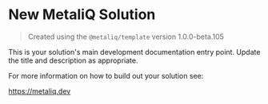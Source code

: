 # New MetaliQ Solution

> Created using the `@metaliq/template` version 1.0.0-beta.105

This is your solution's main development documentation entry point. Update the title and description as appropriate.

For more information on how to build out your solution see:

https://metaliq.dev
